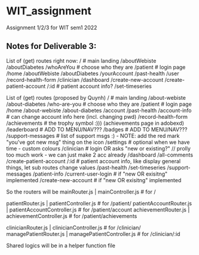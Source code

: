 # WIT_assignment
Assignment 1/2/3 for WIT sem1 2022

Notes for Deliverable 3: 
-


List of (get) routes right now:
/                                   # main landing
/aboutWebiste
/aboutDiabetes
/whoAreYou                          # choose who they are
/patient                            # login page
        /home
        /aboutWebiste
        /aboutDiabetes
        /yourAccount
        /past-health
        /user
        /record-health-form
/clinician
        /dashboard
        /create-new-account
        /create-patient-account
        /:id                        # patient account info?
                /set-timeseries

List of (get) routes (proposed by Quynh)
/                                   # main landing
/about-webiste
/about-diabetes
/who-are-you                        # choose who they are
/patient                            # login page
        /home
        /about-webiste
        /about-diabetes
        /account
                /past-health
                /account-info       # can change account info here (incl. changing pwd)
                /record-health-form
        /achievements               # the trophy symbol :))) (achievements page in adobexd)
                /leaderboard        # ADD TO MENU/NAV???
                /badges             # ADD TO MENU/NAV???
        /support-messages           # list of support msgs :) - NOTE: add the red mark "you've got new msg" thing on the icon
        /settings                   # optional when we have time - custom colours
/clinician                          # login OR asks "new or existing?" // prolly too much work - we can just make 2 acc already
        /dashboard
        /all-comments
        /create-patient-account
        /:id                        # patient account info, like display general things, let sub routes change values
                /past-health
                /set-timeseries
                /support-messages
                /patient-info
        /current-user-login         # if "new OR exisitng" implemented
        /create-new-account         # if "new OR exisitng" implemented

So the routers will be
mainRouter.js               |   mainController.js               # for /

patientRouter.js            |   patientController.js            # for /patient/
patientAccountRouter.js     |   patientAccountController.js     # for /patient/account
achievementRouter.js        |   achievementController.js        # for /patient/achievements

clinicianRouter.js          |   clinicianController.js          # for /clinician/
managePatientRouter.js      |   managePatientController.js      # for /clinician/:id

Shared logics will be in a helper function file






